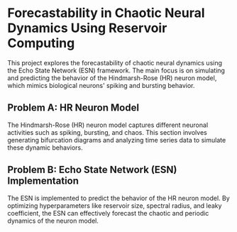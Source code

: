 
<h1>Forecastability in Chaotic Neural Dynamics Using Reservoir Computing</h1>

<p>This project explores the forecastability of chaotic neural dynamics using the Echo State Network (ESN) framework. The main focus is on simulating and predicting the behavior of the Hindmarsh-Rose (HR) neuron model, which mimics biological neurons' spiking and bursting behavior.</p>

<h2>Problem A: HR Neuron Model</h2>
<p>The Hindmarsh-Rose (HR) neuron model captures different neuronal activities such as spiking, bursting, and chaos. This section involves generating bifurcation diagrams and analyzing time series data to simulate these dynamic behaviors.</p>

<h2>Problem B: Echo State Network (ESN) Implementation</h2>
<p>The ESN is implemented to predict the behavior of the HR neuron model. By optimizing hyperparameters like reservoir size, spectral radius, and leaky coefficient, the ESN can effectively forecast the chaotic and periodic dynamics of the neuron model.</p>
